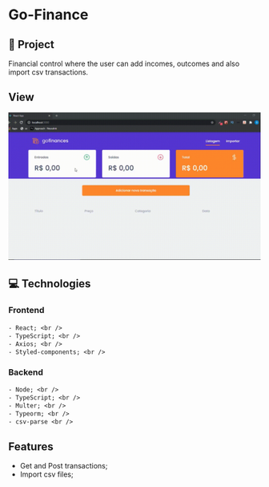 # Go-Finance

## 🚀 Project
  Financial control where the user can add incomes, outcomes and also import csv transactions. <br /> 

## View
<img src="https://github.com/GabrielBrotas/Go-Finance/blob/main/assets/app.gif" />

## 💻 Technologies
  ### Frontend
    - React; <br />
    - TypeScript; <br />
    - Axios; <br />
    - Styled-components; <br />
    
  ### Backend
    - Node; <br />
    - TypeScript; <br />
    - Multer; <br />
    - Typeorm; <br />
    - csv-parse <br />
    
## Features
  - Get and Post transactions;
  - Import csv files; 
